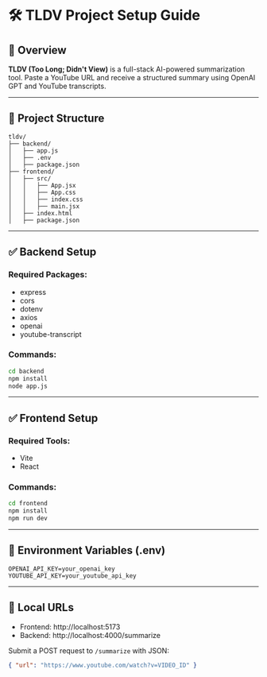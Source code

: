 # 🛠️ TLDV Project Setup Guide

## 📌 Overview
**TLDV (Too Long; Didn't View)** is a full-stack AI-powered summarization tool. Paste a YouTube URL and receive a structured summary using OpenAI GPT and YouTube transcripts.

---

## 📁 Project Structure

```
tldv/
├── backend/
│   ├── app.js
│   ├── .env
│   ├── package.json
├── frontend/
│   ├── src/
│   │   ├── App.jsx
│   │   ├── App.css
│   │   ├── index.css
│   │   ├── main.jsx
│   ├── index.html
│   ├── package.json
```

---

## ✅ Backend Setup

### Required Packages:
- express
- cors
- dotenv
- axios
- openai
- youtube-transcript

### Commands:
```bash
cd backend
npm install
node app.js
```

---

## ✅ Frontend Setup

### Required Tools:
- Vite
- React

### Commands:
```bash
cd frontend
npm install
npm run dev
```

---

## 🔐 Environment Variables (.env)
```env
OPENAI_API_KEY=your_openai_key
YOUTUBE_API_KEY=your_youtube_api_key
```

---

## 🧪 Local URLs
- Frontend: http://localhost:5173
- Backend: http://localhost:4000/summarize

Submit a POST request to `/summarize` with JSON:
```json
{ "url": "https://www.youtube.com/watch?v=VIDEO_ID" }
```
